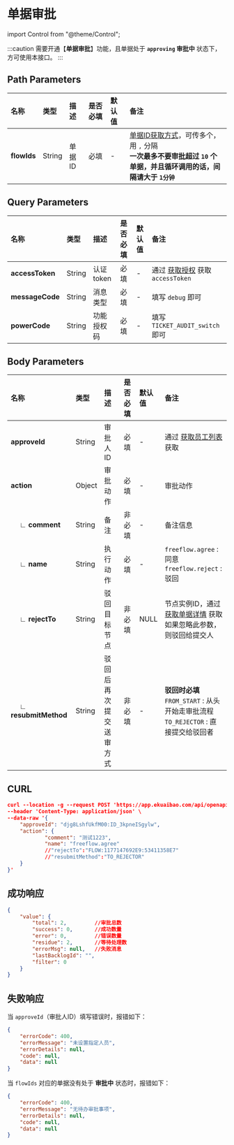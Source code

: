 # 单据审批

import Control from "@theme/Control";

<Control
method="POST"
url="/api/openapi/v1/backlog/data/[`flowIds`]"
/>

:::caution
需要开通【**单据审批**】功能，且单据处于 **`approving` 审批中** 状态下，方可使用本接口。
:::

## Path Parameters

| 名称 | 类型 | 描述 | 是否必填 | 默认值 | 备注 |
| :--- | :--- | :--- | :--- |:--- | :--- |
| **flowIds** | String  | 单据ID | 必填 | - | [单据ID获取方式](/docs/open-api/flows/question-answer#问题一)，可传多个，用 `,` 分隔<br/>**一次最多不要审批超过 `10` 个单据，并且循环调用的话，间隔请大于 `1分钟`** |

## Query Parameters

| 名称 | 类型 | 描述 | 是否必填 | 默认值 | 备注 |
| :--- | :--- | :--- | :--- |:--- | :--- |
| **accessToken** | String | 认证token    | 必填 | - | 通过 [获取授权](/docs/open-api/getting-started/auth) 获取 `accessToken` |
| **messageCode** | String | 消息类型      | 必填 | - | 填写 `debug` 即可 |
| **powerCode**   | String | 功能授权码     | 必填 | - | 填写 `TICKET_AUDIT_switch` 即可 |

## Body Parameters

| 名称 | 类型 | 描述 | 是否必填 | 默认值 | 备注 |
| :--- | :--- | :--- | :--- |:--- | :--- |
| **approveId**               | String | 审批人ID            | 必填  | -     | 通过 [获取员工列表](/docs/open-api/corporation/get-all-staffs) 获取  |
| **action**                  | Object | 审批动作            | 必填   | -    | 审批动作 |
| **&emsp; ∟ comment**        | String | 备注               | 非必填 | -    | 备注信息 |
| **&emsp; ∟ name**           | String | 执行动作            | 必填   | -    |  `freeflow.agree` : 同意<br/>`freeflow.reject` : 驳回 |
| **&emsp; ∟ rejectTo**       | String | 驳回目标节点         | 非必填 | NULL | 节点实例ID，通过 [获取单据详情](/docs/open-api/flows/get-forms-details) 获取<br/>如果忽略此参数，则驳回给提交人 |
| **&emsp; ∟ resubmitMethod** | String | 驳回后再次提交送审方式 | 非必填 | -    | **驳回时必填**<br/>`FROM_START` : 从头开始走审批流程<br/>`TO_REJECTOR` : 直接提交给驳回者 |

## CURL
```json
curl --location -g --request POST 'https://app.ekuaibao.com/api/openapi/v1/backlog/data/[ID_3uzqbr0AoJg]?accessToken=ID_3uzm4ZRReMM:djg8LshfUkfM00&messageCode=debug&powerCode=TICKET_AUDIT_switch' \
--header 'Content-Type: application/json' \
--data-raw '{
    "approveId": "djg8LshfUkfM00:ID_3kpneISgylw",
    "action": {
            "comment": "测试1223",
            "name": "freeflow.agree"   
            //"rejectTo":"FLOW:1177147692E9:53411358E7"
            //"resubmitMethod":"TO_REJECTOR"
    }
}'
```

## 成功响应
```json
{
    "value": {
        "total": 2,         //审批总数
        "success": 0,       //成功数量
        "error": 0,         //错误数量
        "residue": 2,       //等待处理数
        "errorMsg": null,   //失败消息
        "lastBacklogId": "", 
        "filter": 0
    }
}
```

## 失败响应
当 `approveId`（审批人ID）填写错误时，报错如下：
```json
{
    "errorCode": 400,
    "errorMessage": "未设置指定人员",
    "errorDetails": null,
    "code": null,
    "data": null
}
```

当 `flowIds` 对应的单据没有处于 **审批中** 状态时，报错如下：
```json
{
    "errorCode": 400,
    "errorMessage": "无待办审批事项",
    "errorDetails": null,
    "code": null,
    "data": null
}
```